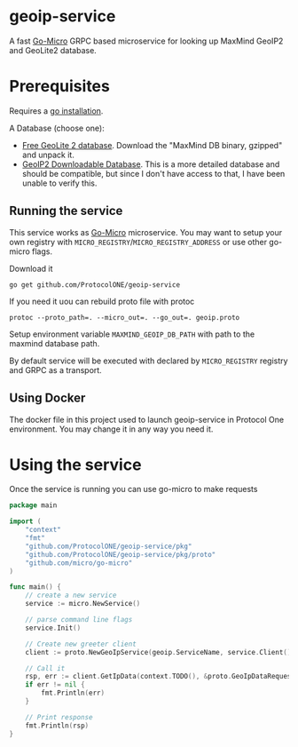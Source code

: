 geoip-service
=============

A fast [Go-Micro](https://github.com/micro/go-micro) GRPC based microservice for looking up MaxMind GeoIP2 and GeoLite2 database.

# Prerequisites
Requires a [go installation](https://golang.org/dl/).

A Database (choose one):
* [Free GeoLite 2 database](http://dev.maxmind.com/geoip/geoip2/geolite2/). Download the "MaxMind DB binary, gzipped" and unpack it.
* [GeoIP2 Downloadable Database](http://dev.maxmind.com/geoip/geoip2/downloadable/). This is a more detailed database and should be compatible, but since I don't have access to that, I have been unable to verify this.

## Running the service

This service works as [Go-Micro](https://github.com/micro/go-micro) microservice. You may want to 
setup your own registry with `MICRO_REGISTRY`/`MICRO_REGISTRY_ADDRESS` or use other go-micro flags.  

Download it 

`go get github.com/ProtocolONE/geoip-service`

If you need it uou can rebuild proto file with protoc 
```
protoc --proto_path=. --micro_out=. --go_out=. geoip.proto
```
 
Setup environment variable `MAXMIND_GEOIP_DB_PATH` with path to the maxmind database path.

By default service will be executed with declared by `MICRO_REGISTRY` registry and GRPC as a transport.

## Using Docker
The docker file in this project used to launch geoip-service in Protocol One environment. You may change it in any 
way you need it.

# Using the service

Once the service is running you can use go-micro to make requests

```go
package main

import (
    "context"
    "fmt"
    "github.com/ProtocolONE/geoip-service/pkg"
    "github.com/ProtocolONE/geoip-service/pkg/proto"
    "github.com/micro/go-micro"
)

func main() {
    // create a new service
    service := micro.NewService()

    // parse command line flags
    service.Init()

    // Create new greeter client
    client := proto.NewGeoIpService(geoip.ServiceName, service.Client())

    // Call it
    rsp, err := client.GetIpData(context.TODO(), &proto.GeoIpDataRequest{IP: "8.8.8.8"})
    if err != nil {
        fmt.Println(err)
    }

    // Print response
    fmt.Println(rsp)
}
```
